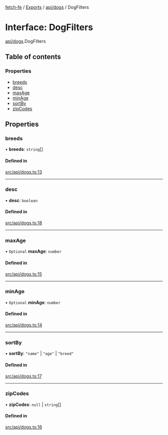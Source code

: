 [fetch-fe](../README.md) / [Exports](../modules.md) / [api/dogs](../modules/api_dogs.md) / DogFilters

# Interface: DogFilters

[api/dogs](../modules/api_dogs.md).DogFilters

## Table of contents

### Properties

- [breeds](api_dogs.DogFilters.md#breeds)
- [desc](api_dogs.DogFilters.md#desc)
- [maxAge](api_dogs.DogFilters.md#maxage)
- [minAge](api_dogs.DogFilters.md#minage)
- [sortBy](api_dogs.DogFilters.md#sortby)
- [zipCodes](api_dogs.DogFilters.md#zipcodes)

## Properties

### breeds

• **breeds**: `string`[]

#### Defined in

[src/api/dogs.ts:13](https://github.com/SimoneLazier/fetch-fe/blob/5933c5b/src/api/dogs.ts#L13)

___

### desc

• **desc**: `boolean`

#### Defined in

[src/api/dogs.ts:18](https://github.com/SimoneLazier/fetch-fe/blob/5933c5b/src/api/dogs.ts#L18)

___

### maxAge

• `Optional` **maxAge**: `number`

#### Defined in

[src/api/dogs.ts:15](https://github.com/SimoneLazier/fetch-fe/blob/5933c5b/src/api/dogs.ts#L15)

___

### minAge

• `Optional` **minAge**: `number`

#### Defined in

[src/api/dogs.ts:14](https://github.com/SimoneLazier/fetch-fe/blob/5933c5b/src/api/dogs.ts#L14)

___

### sortBy

• **sortBy**: ``"name"`` \| ``"age"`` \| ``"breed"``

#### Defined in

[src/api/dogs.ts:17](https://github.com/SimoneLazier/fetch-fe/blob/5933c5b/src/api/dogs.ts#L17)

___

### zipCodes

• **zipCodes**: ``null`` \| `string`[]

#### Defined in

[src/api/dogs.ts:16](https://github.com/SimoneLazier/fetch-fe/blob/5933c5b/src/api/dogs.ts#L16)
